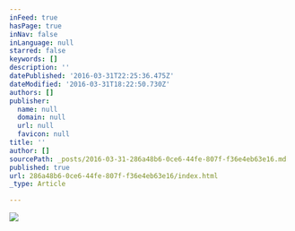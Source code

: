 ```yaml
---
inFeed: true
hasPage: true
inNav: false
inLanguage: null
starred: false
keywords: []
description: ''
datePublished: '2016-03-31T22:25:36.475Z'
dateModified: '2016-03-31T18:22:50.730Z'
authors: []
publisher:
  name: null
  domain: null
  url: null
  favicon: null
title: ''
author: []
sourcePath: _posts/2016-03-31-286a48b6-0ce6-44fe-807f-f36e4eb63e16.md
published: true
url: 286a48b6-0ce6-44fe-807f-f36e4eb63e16/index.html
_type: Article

---
```

![](https://the-grid-user-content.s3-us-west-2.amazonaws.com/36f7c42a-4a15-463c-b95b-4d8f93d81d3f.jpg)